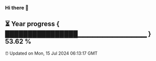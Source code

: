 ### Hi there 👋
⏳ Year progress { ████████████████▁▁▁▁▁▁▁▁▁▁▁▁▁▁ } 53.62 %
---
⏰ Updated on Mon, 15 Jul 2024 06:13:17 GMT

